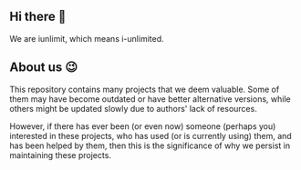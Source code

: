 ## Hi there 👋

We are iunlimit, which means i-unlimited.

## About us 😉

This repository contains many projects that we deem valuable. Some of them may have become outdated or have better alternative versions, while others might be updated slowly due to authors' lack of resources.

However, if there has ever been (or even now) someone (perhaps you) interested in these projects, who has used (or is currently using) them, and has been helped by them, then this is the significance of why we persist in maintaining these projects.
